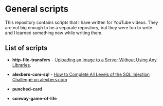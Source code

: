 # General scripts

This repository contains scripts that I have written for YouTube videos. They are not big enough to be a
separate repository, but they were fun to write and I learned something new while writing them.

## List of scripts

- **http-file-transfers** - [Uploading an Image to a Server Without Using Any Libraries](https://www.youtube.com/watch?v=bzrqkm_r40M).

- **alexbers-com-sql** - [How to Complete All Levels of the SQL Injection Challenge on alexbers.com](https://www.youtube.com/watch?v=V-gGLaEVnpg)

- **punched-card**

- **conway-game-of-life**
